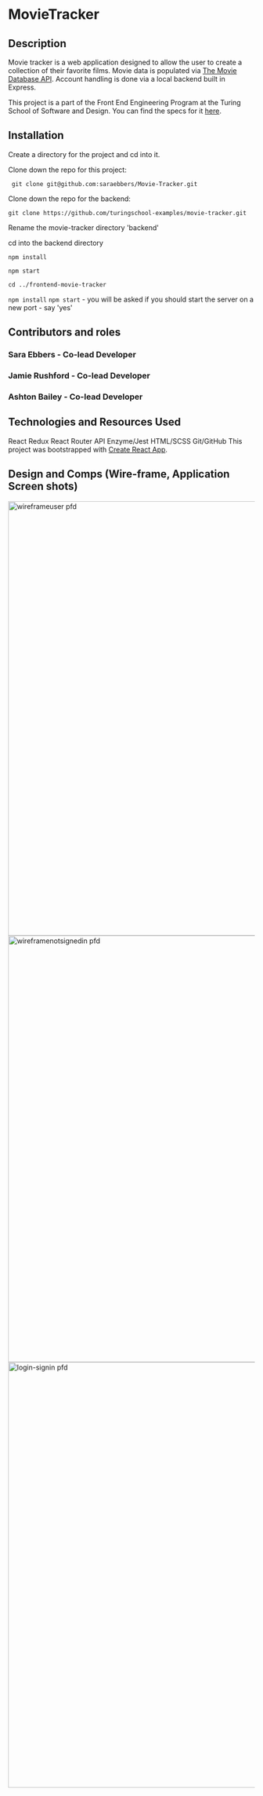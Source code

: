 # MovieTracker 

## Description
Movie tracker is a web application designed to allow the user to create a collection of their favorite films. Movie data is populated via [The Movie Database API](https://www.themoviedb.org/documentation/api). Account handling is done via a local backend built in Express.

This project is a part of the Front End Engineering Program at the Turing School of Software and Design. You can find the specs for it [here](https://github.com/turingschool-examples/movie-tracker).

## Installation
Create a directory for the project and cd into it.

Clone down the repo for this project:

``` git clone git@github.com:saraebbers/Movie-Tracker.git```

Clone down the repo for the backend:

``` git clone https://github.com/turingschool-examples/movie-tracker.git ```

Rename the movie-tracker directory 'backend'

cd into the backend directory

```npm install```

```npm start```

``` cd ../frontend-movie-tracker ```

```npm install```
```npm start``` - you will be asked if you should start the server on a new port - say 'yes'

## Contributors and roles

### Sara Ebbers - Co-lead Developer

### Jamie Rushford - Co-lead Developer

### Ashton Bailey - Co-lead Developer

## Technologies and Resources Used
  React
  Redux
  React Router
  API
  Enzyme/Jest
  HTML/SCSS
  Git/GitHub
  This project was bootstrapped with [Create React App](https://github.com/facebook/create-react-app).

## Design and Comps (Wire-frame, Application Screen shots)
<img width="885" alt="wireframeuser pfd" src="https://user-images.githubusercontent.com/39168394/50180383-b0881800-02c6-11e9-95eb-654960e3b15f.png">
<img width="869" alt="wireframenotsignedin pfd" src="https://user-images.githubusercontent.com/39168394/50180388-b2ea7200-02c6-11e9-820b-376381f33643.png">
<img width="867" alt="login-signin pfd" src="https://user-images.githubusercontent.com/39168394/50180390-b4b43580-02c6-11e9-8a74-e056edc6a918.png">
